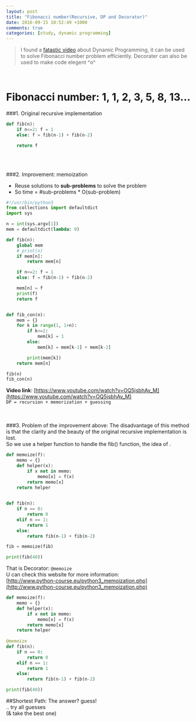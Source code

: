 ```yaml
---
layout: post
title: "Fibonacci number(Recursive, DP and Decorator)"
date: 2016-09-15 10:52:49 +1000
comments: true
categories: [study, dynamic programming]
---
```


> I found a [fatastic video](https://www.youtube.com/watch?v=OQ5jsbhAv_M) about Dynamic Programming, it can be used to solve Fibonacci number problem efficiently. Decorater can also be used to make code elegent ^o^      

<!--more-->

<br>

# Fibonacci number: 1, 1, 2, 3, 5, 8, 13...
###1. Original recursive implementation   
``` python
def fib(n):
    if n<=2: f = 1
    else: f = fib(n-1) + fib(n-2)

    return f
```
<br><br>


###2. Improvement: memoization  
- Reuse solutions to **sub-problems** to solve the problem    
- So time = #sub-problems * O(sub-problem)     
``` python
#!/usr/bin/python3
from collections import defaultdict
import sys

n = int(sys.argv[1])
mem = defaultdict(lambda: 0)

def fib(n):
    global mem
    # print(n)
    if mem[n]:
        return mem[n]

    if n<=2: f = 1
    else: f = fib(n-1) + fib(n-2)

    mem[n] = f
    print(f)
    return f


def fib_con(n):
    mem = {}
    for k in range(1, 1+n):
        if k<=2:
            mem[k] = 1
        else:
            mem[k] = mem[k-1] + mem[k-2]

        print(mem[k])
    return mem[n]

fib(n)
fib_con(n)

```
**Video link**: [https://www.youtube.com/watch?v=OQ5jsbhAv_M](https://www.youtube.com/watch?v=OQ5jsbhAv_M)    
`DP = recursion + memorization + guessing`   
<br><br>

###3. Problem of the improvement above: 
The disadvantage of this method is that the clarity and the beauty of the original recursive implementation is lost.     
So we use a helper function to handle the fib() function, the idea of .    
``` python
def memoize(f):
    memo = {}
    def helper(x):
        if x not in memo:            
            memo[x] = f(x)
        return memo[x]
    return helper
    

def fib(n):
    if n == 0:
        return 0
    elif n == 1:
        return 1
    else:
        return fib(n-1) + fib(n-2)

fib = memoize(fib)

print(fib(40))

```
That is Decorator: `@memoize`      
U can check this website for more information:    
[http://www.python-course.eu/python3_memoization.php](http://www.python-course.eu/python3_memoization.php)   
``` python
def memoize(f):
    memo = {}
    def helper(x):
        if x not in memo:            
            memo[x] = f(x)
        return memo[x]
    return helper
    
@memoize
def fib(n):
    if n == 0:
        return 0
    elif n == 1:
        return 1
    else:
        return fib(n-1) + fib(n-2)

print(fib(40))

```



##Shortest Path:
The answer? guess!   
.. try all guesses    
(& take the best one)    
 

